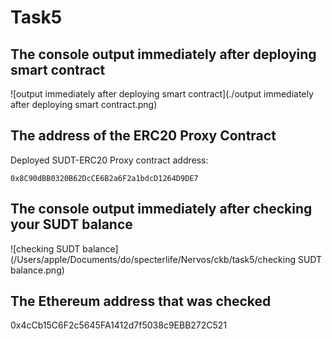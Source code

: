 # Task5

## The console output immediately after deploying smart contract

![output immediately after deploying smart contract](./output immediately after deploying smart contract.png)



## The address of the ERC20 Proxy Contract

Deployed SUDT-ERC20 Proxy contract address:

 ```
 0x8C90dBB0320B62DcCE6B2a6F2a1bdcD1264D9DE7
 ```

## The console output immediately after checking your SUDT balance

![checking SUDT balance](/Users/apple/Documents/do/specterlife/Nervos/ckb/task5/checking SUDT balance.png)



## The Ethereum address that was checked 

0x4cCb15C6F2c5645FA1412d7f5038c9EBB272C521

